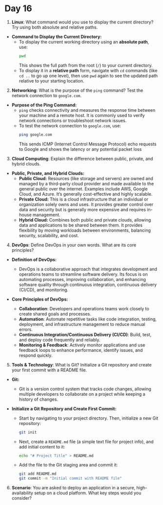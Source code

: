 # Day 16

1. **Linux**: What command would you use to display the current directory? Try using both absolute and relative paths.
- **Command to Display the Current Directory:**
    - To display the current working directory using an **absolute path**, use:
      ```bash
      pwd
      ```
      This shows the full path from the root (`/`) to your current directory.
    - To display it in a **relative path** form, navigate with `cd` commands (like `cd ..` to go up one level), then use `pwd` again to see the updated path relative to your starting location.

2. **Networking**: What is the purpose of the `ping` command? Test the network connection to `google.com`.
- **Purpose of the Ping Command:**
    - `ping` checks connectivity and measures the response time between your machine and a remote host. It is commonly used to verify network connections or troubleshoot network issues.
    - To test the network connection to `google.com`, use:
      ```bash
      ping google.com
      ```
      This sends ICMP (Internet Control Message Protocol) echo requests to Google and shows the latency or any potential packet loss

3. **Cloud Computing**: Explain the difference between public, private, and hybrid clouds.
- **Public, Private, and Hybrid Clouds:**
    - **Public Cloud:** Resources (like storage and servers) are owned and managed by a third-party cloud provider and made available to the general public over the internet. Examples include AWS, Google Cloud, and Azure. It’s generally cost-effective and highly scalable.
    - **Private Cloud:** This is a cloud infrastructure that an individual or organization solely owns and uses. It provides greater control over data and security but is generally more expensive and requires in-house management.
    - **Hybrid Cloud:** Combines both public and private clouds, allowing data and applications to be shared between them. It provides flexibility by moving workloads between environments, balancing security, scalability, and cost.


4. **DevOps**: Define DevOps in your own words. What are its core principles?
- **Definition of DevOps:**
    - DevOps is a collaborative approach that integrates development and operations teams to streamline software delivery. Its focus is on automating processes, improving collaboration, and enhancing software quality through continuous integration, continuous delivery (CI/CD), and monitoring.

- **Core Principles of DevOps:**
    - **Collaboration**: Developers and operations teams work closely to create shared goals and processes.
    - **Automation**: Automate repetitive tasks like code integration, testing, deployment, and infrastructure management to reduce manual errors.
    - **Continuous Integration/Continuous Delivery (CI/CD)**: Build, test, and deploy code frequently and reliably.
    - **Monitoring & Feedback**: Actively monitor applications and use feedback loops to enhance performance, identify issues, and respond quickly.

5. **Tools & Technology**: What is Git? Initialize a Git repository and create your first commit with a README file.
- **Git:**
    - Git is a version control system that tracks code changes, allowing multiple developers to collaborate on a project while keeping a history of changes.

- **Initialize a Git Repository and Create First Commit:**
    - Start by navigating to your project directory. Then, initialize a new Git repository:
      ```bash
      git init
      ```
    - Next, create a `README.md` file (a simple text file for project info), and add initial content to it:
      ```bash
      echo "# Project Title" > README.md
      ```
    - Add the file to the Git staging area and commit it:
      ```bash
      git add README.md
      git commit -m "Initial commit with README file"
      ```


6. **Scenario**: You are asked to deploy an application in a secure, high-availability setup on a cloud platform. What key steps would you consider?


